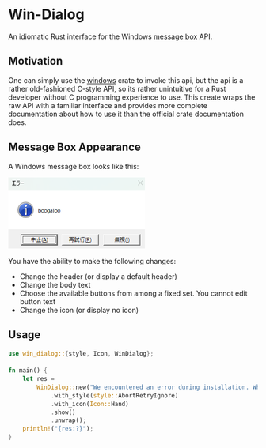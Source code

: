 # Win-Dialog

An idiomatic Rust interface for the Windows [message box](https://learn.microsoft.com/en-us/windows/win32/api/winuser/nf-winuser-messageboxa) API.

## Motivation

One can simply use the [windows](https://crates.io/crates/windows) crate to invoke this api, but the api is a rather old-fashioned C-style API, so its rather unintuitive for a Rust developer without C programming experience to use. This create wraps the raw API with a familiar interface and provides more complete documentation about how to use it than the official crate documentation does.

## Message Box Appearance

A Windows message box looks like this:

![example message box](./img/image.png "Example Message Box")

You have the ability to make the following changes:

- Change the header (or display a default header)
- Change the body text
- Choose the available buttons from among a fixed set. You cannot edit button text
- Change the icon (or display no icon)

## Usage

```rust
use win_dialog::{style, Icon, WinDialog};

fn main() {
    let res =
        WinDialog::new("We encountered an error during installation. What would you like to do?")
            .with_style(style::AbortRetryIgnore)
            .with_icon(Icon::Hand)
            .show()
            .unwrap();
    println!("{res:?}");
}
```
